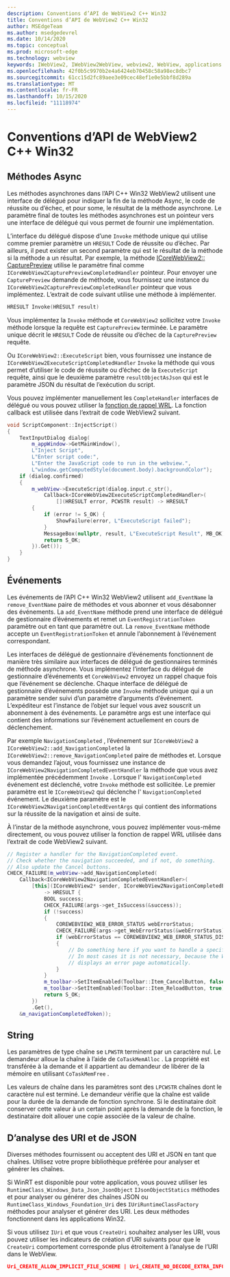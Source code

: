 ```yaml
---
description: Conventions d’API de WebView2 C++ Win32
title: Conventions d’API de WebView2 C++ Win32
author: MSEdgeTeam
ms.author: msedgedevrel
ms.date: 10/14/2020
ms.topic: conceptual
ms.prod: microsoft-edge
ms.technology: webview
keywords: IWebView2, IWebView2WebView, webview2, WebView, applications WPF, WPF, Edge, ICoreWebView2, ICoreWebView2Host, contrôle de navigateur, html Edge
ms.openlocfilehash: 42f0b5c9970b2e4a6424eb70458c58a98ec8dbc7
ms.sourcegitcommit: 61cc15d2fc89aee3e09cec48ef1e0e5bbf8d289a
ms.translationtype: MT
ms.contentlocale: fr-FR
ms.lasthandoff: 10/15/2020
ms.locfileid: "11118974"
---
```

# Conventions d’API de WebView2 C++ Win32  

## Méthodes Async  

Les méthodes asynchrones dans l’API C++ Win32 WebView2 utilisent une interface de délégué pour indiquer la fin de la méthode Async, le code de réussite ou d’échec, et pour some, le résultat de la méthode asynchrone.  Le paramètre final de toutes les méthodes asynchrones est un pointeur vers une interface de délégué qui vous permet de fournir une implémentation.  

L’interface du délégué dispose d’une `Invoke` méthode unique qui utilise comme premier paramètre un `HRESULT` Code de réussite ou d’échec.  Par ailleurs, il peut exister un second paramètre qui est le résultat de la méthode si la méthode a un résultat.  Par exemple, la méthode [ICoreWebView2:: CapturePreview][Webview2ReferenceWin32Icorewebview2CapturePreview] utilise le paramètre final comme `ICoreWebView2CapturePreviewCompletedHandler` pointeur.  Pour envoyer une `CapturePreview` demande de méthode, vous fournissez une instance du `ICoreWebView2CapturePreviewCompletedHandler` pointeur que vous implémentez.  L’extrait de code suivant utilise une méthode à implémenter.  

```cpp
HRESULT Invoke(HRESULT result)
```  

Vous implémentez la `Invoke` méthode et `CoreWebView2` sollicitez votre `Invoke` méthode lorsque la requête est `CapturePreview` terminée.  Le paramètre unique décrit le `HRESULT` Code de réussite ou d’échec de la `CapturePreview` requête.  

Ou `ICoreWebView2::ExecuteScript` bien, vous fournissez une instance de `ICoreWebView2ExecuteScriptCompletedHandler` `Invoke` la méthode qui vous permet d’utiliser le code de réussite ou d’échec de la `ExecuteScript` requête, ainsi que le deuxième paramètre `resultObjectAsJson` qui est le paramètre JSON du résultat de l’exécution du script.  

Vous pouvez implémenter manuellement les `CompleteHandler` interfaces de délégué ou vous pouvez utiliser la [fonction de rappel WRL][CppCxWrlCallbackFunction].  La fonction callback est utilisée dans l’extrait de code WebView2 suivant.  

```cpp
void ScriptComponent::InjectScript()
{
    TextInputDialog dialog(
        m_appWindow->GetMainWindow(),
        L"Inject Script",
        L"Enter script code:",
        L"Enter the JavaScript code to run in the webview.",
        L"window.getComputedStyle(document.body).backgroundColor");
    if (dialog.confirmed)
    {
        m_webView->ExecuteScript(dialog.input.c_str(),
            Callback<ICoreWebView2ExecuteScriptCompletedHandler>(
                [](HRESULT error, PCWSTR result) -> HRESULT
        {
            if (error != S_OK) {
                ShowFailure(error, L"ExecuteScript failed");
            }
            MessageBox(nullptr, result, L"ExecuteScript Result", MB_OK);
            return S_OK;
        }).Get());
    }
}
```  

## Événements  

Les événements de l’API C++ Win32 WebView2 utilisent `add_EventName` la `remove_EventName` paire de méthodes et vous abonner et vous désabonner des événements.  La `add_EventName` méthode prend une interface de délégué de gestionnaire d’événements et remet un `EventRegistrationToken` paramètre out en tant que paramètre out.  La `remove_EventName` méthode accepte un `EventRegistrationToken` et annule l’abonnement à l’événement correspondant.  

Les interfaces de délégué de gestionnaire d’événements fonctionnent de manière très similaire aux interfaces de délégué de gestionnaires terminés de méthode asynchrone.  Vous implémentez l’interface du délégué de gestionnaire d’événements et `CoreWebView2` envoyez un rappel chaque fois que l’événement se déclenche.  Chaque interface de délégué de gestionnaire d’événements possède une `Invoke` méthode unique qui a un paramètre sender suivi d’un paramètre d’arguments d’événement.  L’expéditeur est l’instance de l’objet sur lequel vous avez souscrit un abonnement à des événements.  Le paramètre args est une interface qui contient des informations sur l’événement actuellement en cours de déclenchement.  

Par exemple `NavigationCompleted` , l’événement sur `ICoreWebView2` a `ICoreWebView2::add_NavigationCompleted` la `ICoreWebView2::remove_NavigationCompleted` paire de méthodes et.  Lorsque vous demandez l’ajout, vous fournissez une instance de `ICoreWebView2NavigationCompletedEventHandler` la méthode que vous avez implémentée précédemment `Invoke` .  Lorsque l' `NavigationCompleted` événement est déclenché, votre `Invoke` méthode est sollicitée.  Le premier paramètre est le `ICoreWebView2` qui déclenche l' `NavigationCompleted` événement.  Le deuxième paramètre est le `ICoreWebView2NavigationCompletedEventArgs` qui contient des informations sur la réussite de la navigation et ainsi de suite.  

À l’instar de la méthode asynchrone, vous pouvez implémenter vous-même directement, ou vous pouvez utiliser la fonction de rappel WRL utilisée dans l’extrait de code WebView2 suivant.  

```cpp
// Register a handler for the NavigationCompleted event.
// Check whether the navigation succeeded, and if not, do something.
// Also update the Cancel buttons.
CHECK_FAILURE(m_webView->add_NavigationCompleted(
    Callback<ICoreWebView2NavigationCompletedEventHandler>(
        [this](ICoreWebView2* sender, ICoreWebView2NavigationCompletedEventArgs* args)
            -> HRESULT {
            BOOL success;
            CHECK_FAILURE(args->get_IsSuccess(&success));
            if (!success)
            {
                COREWEBVIEW2_WEB_ERROR_STATUS webErrorStatus;
                CHECK_FAILURE(args->get_WebErrorStatus(&webErrorStatus));
                if (webErrorStatus == COREWEBVIEW2_WEB_ERROR_STATUS_DISCONNECTED)
                {
                    // Do something here if you want to handle a specific error case.
                    // In most cases it is not necessary, because the WebView
                    // displays an error page automatically.
                }
            }
            m_toolbar->SetItemEnabled(Toolbar::Item_CancelButton, false);
            m_toolbar->SetItemEnabled(Toolbar::Item_ReloadButton, true);
            return S_OK;
        })
        .Get(),
    &m_navigationCompletedToken));
```  

## String  

Les paramètres de type chaîne se `LPWSTR` terminent par un caractère nul.  Le demandeur alloue la chaîne à l’aide de `CoTaskMemAlloc` .  La propriété est transférée à la demande et il appartient au demandeur de libérer de la mémoire en utilisant `CoTaskMemFree` .  

Les valeurs de chaîne dans les paramètres sont des `LPCWSTR` chaînes dont le caractère nul est terminé.  Le demandeur vérifie que la chaîne est valide pour la durée de la demande de fonction synchrone.  Si le destinataire doit conserver cette valeur à un certain point après la demande de la fonction, le destinataire doit allouer une copie associée de la valeur de chaîne.  

## D’analyse des URI et de JSON  

Diverses méthodes fournissent ou acceptent des URI et JSON en tant que chaînes.  Utilisez votre propre bibliothèque préférée pour analyser et générer les chaînes.  

Si WinRT est disponible pour votre application, vous pouvez utiliser les `RuntimeClass_Windows_Data_Json_JsonObject` `IJsonObjectStatics` méthodes et pour analyser ou générer des chaînes JSON ou `RuntimeClass_Windows_Foundation_Uri` des `IUriRuntimeClassFactory` méthodes pour analyser et générer des URI.  Les deux méthodes fonctionnent dans les applications Win32.  

Si vous utilisez `IUri` et que vous `CreateUri` souhaitez analyser les URI, vous pouvez utiliser les indicateurs de création d’URI suivants pour que le `CreateUri` comportement corresponde plus étroitement à l’analyse de l’URI dans le WebView.  

```json
Uri_CREATE_ALLOW_IMPLICIT_FILE_SCHEME | Uri_CREATE_NO_DECODE_EXTRA_INFO
```  

<!-- links -->  

[Webview2ReferenceWin32Icorewebview2CapturePreview]: /microsoft-edge/webview2/reference/win32/icorewebview2#capturepreview "CapturePreview-interface ICoreWebView2 | Documents Microsoft"  

[CppCxWrlCallbackFunction]: /cpp/cppcx/wrl/callback-function-wrl "Fonction de rappel (WRL) | Documents Microsoft"  
